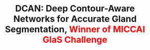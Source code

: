 ---
title: "DCAN: Deep Contour-Aware Networks for Accurate Gland Segmentation, <font color=red>Winner of MICCAI GlaS Challenge</font>"
authors: "Hao Chen, Xiaojuan Qi, Lequan Yu, Pheng-Ann Heng#" 
pub_date: "2016-12-12"
image: "/static/img/pub/2016_dcan.png" 
doi: " 10.1109/CVPR.2016.273"
conf:
  - name: "CVPR"
    url: "https://ieeexplore.ieee.org/stamp/stamp.jsp?arnumber=7780642"
---